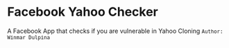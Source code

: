 # Facebook Yahoo Checker
A Facebook App that checks if you are vulnerable in Yahoo Cloning
<small>
  <kbd>Author: Winmar Dulpina</kbd>
</small>
